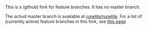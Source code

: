 This is a (github) fork for feature branches. It has no
master branch.

The *actual* master branch is available at
[runelite/runelite](https://github.com/runelite/runelite).
For a list of (currently active) feature branches in this
fork, see [this
page](https://github.com/SomeoneWithAnInternetConnection/runelite/branches/active)
